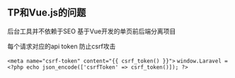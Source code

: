 ## TP和Vue.js的问题

后台工具并不依赖于SEO
基于Vue开发的单页前后端分离项目

每个请求对应的api token 防止csrf攻击

`<meta name="csrf-token" content="{{ csrf_token() }}">`
`window.Laravel = <?php echo json_encode(['csrfToken' => csrf_token()]); ?>`